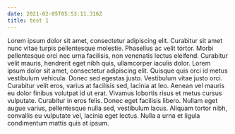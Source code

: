 ```yaml
---
date: 2021-02-05T05:53:11.316Z
title: test 1
---
```

<!--StartFragment-->

Lorem ipsum dolor sit amet, consectetur adipiscing elit. Curabitur sit amet nunc vitae turpis pellentesque molestie. Phasellus ac velit tortor. Morbi pellentesque orci nec urna facilisis, non venenatis lectus eleifend. Curabitur velit mauris, hendrerit eget nibh quis, ullamcorper iaculis dolor. Lorem ipsum dolor sit amet, consectetur adipiscing elit. Quisque quis orci id metus vestibulum vehicula. Donec sed egestas justo. Vestibulum vitae justo orci. Curabitur velit eros, varius at facilisis sed, lacinia at leo. Aenean vel mauris eu dolor finibus volutpat id ut erat. Vivamus lobortis risus et metus cursus vulputate. Curabitur in eros felis. Donec eget facilisis libero. Nullam eget augue varius, pellentesque nulla sed, vestibulum lacus. Aliquam tortor nibh, convallis eu vulputate vel, lacinia eget lectus. Nulla a urna et ligula condimentum mattis quis at ipsum.

<!--EndFragment-->